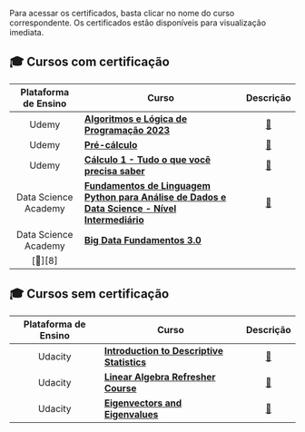Para acessar os certificados, basta clicar no nome do curso correspondente. Os certificados estão disponíveis para visualização imediata.

## 🎓 Cursos com certificação

| Plataforma de Ensino |                   Curso                        | Descrição |
| :-------------------:| ---------------------------------------------- | :--------:| 
|     Udemy            | [**Algoritmos e Lógica de Programação 2023**](https://github.com/leticiadluz/Certificados/blob/main/Certificados/Udemy%20-%20Algoritmos%20e%20L%C3%B3gica%20de%20Programa%C3%A7%C3%A3o%202023.pdf) | [📝][1] |
|     Udemy            | [**Pré-cálculo**](https://github.com/leticiadluz/Certificados/blob/main/Certificados/Udemy%20-%20Pr%C3%A9-c%C3%A1lculo.pdf)|[📝][2]| 
|     Udemy            | [**Cálculo 1 - Tudo o que você precisa saber**](https://github.com/leticiadluz/Certificados/blob/main/Certificados/Udemy%20-%20C%C3%A1lculo%201%20-%20Tudo%20o%20que%20voc%C3%AA%20precisa%20saber.pdf)|[📝][3]| 
|     Data Science Academy          | [**Fundamentos de Linguagem Python para Análise de Dados e Data Science - Nível Intermediário**](https://github.com/leticiadluz/Certificados/blob/main/Certificados/certificate-fundamentos-de-linguagem-python-para-analise-de-dados-e-data-science-6462a77c2c9340d87a071e3a.pdf)|[📝][7]| 
|     Data Science Academy          | [**Big Data Fundamentos 3.0**](https://github.com/leticiadluz/Certificados/blob/main/Certificados/certificate-big-data-fundamentos-30-60ec7800e32fc38b555ace1e.pdf)| 
[📝][8]| 


## 🎓 Cursos sem certificação

| Plataforma de Ensino |                   Curso                        | Descrição |
| :------------------: | ---------------------------------------------- |:--------: | 
|      Udacity         | [**Introduction to Descriptive Statistics**](https://github.com/leticiadluz/Certificados/blob/main/Certificados/Udacity-Introduction%20to%20Descriptive%20Statistics.jpg)|[📝][4]| 
|      Udacity         | [**Linear Algebra Refresher Course**](https://github.com/leticiadluz/Certificados/blob/main/Certificados/Udacity-Linear%20Algebra%20Refresher%20Course.jpg)|[📝][5]|
|      Udacity         | [**Eigenvectors and Eigenvalues**](https://github.com/leticiadluz/Certificados/blob/main/Certificados/Udacity-Eigenvectors%20and%20Eigenvalues.jpg)|[📝][6]|

<!-- -=- # --- REFERÊNCIAS --- # -=- -->
[1]:https://github.com/leticiadluz/Certificados/blob/main/Certificados/Algoritmos%20e%20L%C3%B3gica%20de%20Programa%C3%A7%C3%A3o%202023%20-%20O%20Curso%20COMPLETO
[2]:https://github.com/leticiadluz/Certificados/blob/main/Certificados/Pr%C3%A9-c%C3%A1lculo
[3]:https://github.com/leticiadluz/Certificados/blob/main/Certificados/C%C3%A1lculo%201%20-%20Tudo%20o%20que%20voc%C3%AA%20precisa%20saber.
[4]:https://github.com/leticiadluz/Certificados/blob/main/Certificados/Introduction%20to%20Descriptive%20Statistics
[5]: https://github.com/leticiadluz/Certificados/blob/main/Certificados/Linear%20Algebra%20Refresher%20Course
[6]:https://github.com/leticiadluz/Certificados/blob/main/Certificados/Eigenvectors%20and%20Eigenvalues
[7]:
[8]:https://github.com/leticiadluz/Certificados/blob/main/Certificados/Fundamentos%20do%20Big%20Data
